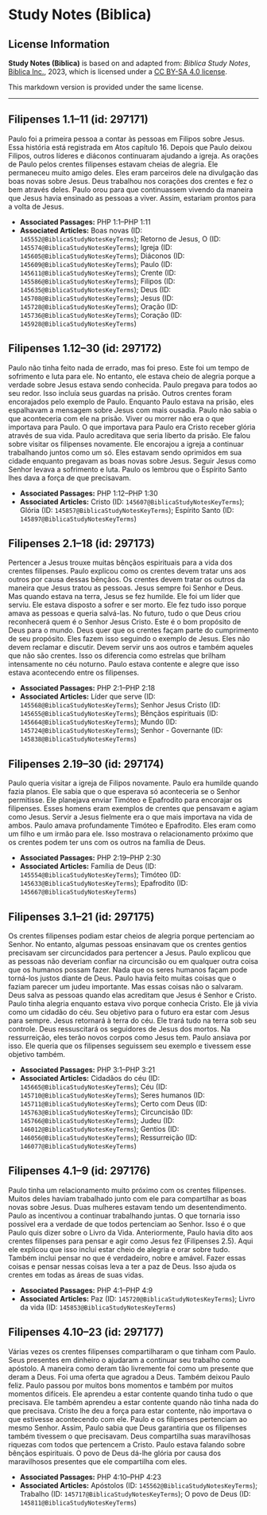 # Study Notes (Biblica)

## License Information

**Study Notes (Biblica)** is based on and adapted from: _Biblica Study Notes_, [Biblica Inc.](https://www.biblica.com/), 2023, which is licensed under a [CC BY-SA 4.0 license](https://creativecommons.org/licenses/by-sa/4.0/legalcode.en).

This markdown version is provided under the same license.



--------------------------------

## Filipenses 1.1–11 (id: 297171)

Paulo foi a primeira pessoa a contar às pessoas em Filipos sobre Jesus. Essa história está registrada em Atos capítulo 16\. Depois que Paulo deixou Filipos, outros líderes e diáconos continuaram ajudando a igreja. As orações de Paulo pelos crentes filipenses estavam cheias de alegria. Ele permaneceu muito amigo deles. Eles eram parceiros dele na divulgação das boas novas sobre Jesus. Deus trabalhou nos corações dos crentes e fez o bem através deles. Paulo orou para que continuassem vivendo da maneira que Jesus havia ensinado as pessoas a viver. Assim, estariam prontos para a volta de Jesus.

* **Associated Passages:** PHP 1:1–PHP 1:11
* **Associated Articles:** Boas novas (ID: `145552@BiblicaStudyNotesKeyTerms`); Retorno de Jesus, O (ID: `145574@BiblicaStudyNotesKeyTerms`); Igreja (ID: `145605@BiblicaStudyNotesKeyTerms`); Diáconos (ID: `145609@BiblicaStudyNotesKeyTerms`); Paulo (ID: `145611@BiblicaStudyNotesKeyTerms`); Crente (ID: `145586@BiblicaStudyNotesKeyTerms`); Filipos (ID: `145635@BiblicaStudyNotesKeyTerms`); Deus (ID: `145708@BiblicaStudyNotesKeyTerms`); Jesus (ID: `145728@BiblicaStudyNotesKeyTerms`); Oração (ID: `145736@BiblicaStudyNotesKeyTerms`); Coração (ID: `145928@BiblicaStudyNotesKeyTerms`)

## Filipenses 1.12–30 (id: 297172)

Paulo não tinha feito nada de errado, mas foi preso. Este foi um tempo de sofrimento e luta para ele. No entanto, ele estava cheio de alegria porque a verdade sobre Jesus estava sendo conhecida. Paulo pregava para todos ao seu redor. Isso incluía seus guardas na prisão. Outros crentes foram encorajados pelo exemplo de Paulo. Enquanto Paulo estava na prisão, eles espalhavam a mensagem sobre Jesus com mais ousadia. Paulo não sabia o que aconteceria com ele na prisão. Viver ou morrer não era o que importava para Paulo. O que importava para Paulo era Cristo receber glória através de sua vida. Paulo acreditava que seria liberto da prisão. Ele falou sobre visitar os filipenses novamente. Ele encorajou a igreja a continuar trabalhando juntos como um só. Eles estavam sendo oprimidos em sua cidade enquanto pregavam as boas novas sobre Jesus. Seguir Jesus como Senhor levava a sofrimento e luta. Paulo os lembrou que o Espírito Santo lhes dava a força de que precisavam.

* **Associated Passages:** PHP 1:12–PHP 1:30
* **Associated Articles:** Cristo (ID: `145607@BiblicaStudyNotesKeyTerms`); Glória (ID: `145857@BiblicaStudyNotesKeyTerms`); Espírito Santo (ID: `145897@BiblicaStudyNotesKeyTerms`)

## Filipenses 2.1–18 (id: 297173)

Pertencer a Jesus trouxe muitas bênçãos espirituais para a vida dos crentes filipenses. Paulo explicou como os crentes devem tratar uns aos outros por causa dessas bênçãos. Os crentes devem tratar os outros da maneira que Jesus tratou as pessoas. Jesus sempre foi Senhor e Deus. Mas quando estava na terra, Jesus se fez humilde. Ele foi um líder que serviu. Ele estava disposto a sofrer e ser morto. Ele fez tudo isso porque amava as pessoas e queria salvá\-las. No futuro, tudo o que Deus criou reconhecerá quem é o Senhor Jesus Cristo. Este é o bom propósito de Deus para o mundo. Deus quer que os crentes façam parte do cumprimento de seu propósito. Eles fazem isso seguindo o exemplo de Jesus. Eles não devem reclamar e discutir. Devem servir uns aos outros e também aqueles que não são crentes. Isso os diferencia como estrelas que brilham intensamente no céu noturno. Paulo estava contente e alegre que isso estava acontecendo entre os filipenses.

* **Associated Passages:** PHP 2:1–PHP 2:18
* **Associated Articles:** Líder que serve (ID: `145568@BiblicaStudyNotesKeyTerms`); Senhor Jesus Cristo (ID: `145655@BiblicaStudyNotesKeyTerms`); Bênçãos espirituais (ID: `145664@BiblicaStudyNotesKeyTerms`); Mundo (ID: `145724@BiblicaStudyNotesKeyTerms`); Senhor - Governante (ID: `145838@BiblicaStudyNotesKeyTerms`)

## Filipenses 2.19–30 (id: 297174)

Paulo queria visitar a igreja de Filipos novamente. Paulo era humilde quando fazia planos. Ele sabia que o que esperava só aconteceria se o Senhor permitisse. Ele planejava enviar Timóteo e Epafrodito para encorajar os filipenses. Esses homens eram exemplos de crentes que pensavam e agiam como Jesus. Servir a Jesus fielmente era o que mais importava na vida de ambos. Paulo amava profundamente Timóteo e Epafrodito. Eles eram como um filho e um irmão para ele. Isso mostrava o relacionamento próximo que os crentes podem ter uns com os outros na família de Deus.

* **Associated Passages:** PHP 2:19–PHP 2:30
* **Associated Articles:** Família de Deus (ID: `145554@BiblicaStudyNotesKeyTerms`); Timóteo (ID: `145633@BiblicaStudyNotesKeyTerms`); Epafrodito (ID: `145667@BiblicaStudyNotesKeyTerms`)

## Filipenses 3.1–21 (id: 297175)

Os crentes filipenses podiam estar cheios de alegria porque pertenciam ao Senhor. No entanto, algumas pessoas ensinavam que os crentes gentios precisavam ser circuncidados para pertencer a Jesus. Paulo explicou que as pessoas não deveriam confiar na circuncisão ou em qualquer outra coisa que os humanos possam fazer. Nada que os seres humanos façam pode torná\-los justos diante de Deus. Paulo havia feito muitas coisas que o faziam parecer um judeu importante. Mas essas coisas não o salvaram. Deus salva as pessoas quando elas acreditam que Jesus é Senhor e Cristo. Paulo tinha alegria enquanto estava vivo porque conhecia Cristo. Ele já vivia como um cidadão do céu. Seu objetivo para o futuro era estar com Jesus para sempre. Jesus retornará à terra do céu. Ele trará tudo na terra sob seu controle. Deus ressuscitará os seguidores de Jesus dos mortos. Na ressurreição, eles terão novos corpos como Jesus tem. Paulo ansiava por isso. Ele queria que os filipenses seguissem seu exemplo e tivessem esse objetivo também.

* **Associated Passages:** PHP 3:1–PHP 3:21
* **Associated Articles:** Cidadãos do céu (ID: `145665@BiblicaStudyNotesKeyTerms`); Céu (ID: `145710@BiblicaStudyNotesKeyTerms`); Seres humanos (ID: `145711@BiblicaStudyNotesKeyTerms`); Certo com Deus (ID: `145763@BiblicaStudyNotesKeyTerms`); Circuncisão (ID: `145766@BiblicaStudyNotesKeyTerms`); Judeu (ID: `146012@BiblicaStudyNotesKeyTerms`); Gentios (ID: `146056@BiblicaStudyNotesKeyTerms`); Ressurreição (ID: `146077@BiblicaStudyNotesKeyTerms`)

## Filipenses 4.1–9 (id: 297176)

Paulo tinha um relacionamento muito próximo com os crentes filipenses. Muitos deles haviam trabalhado junto com ele para compartilhar as boas novas sobre Jesus. Duas mulheres estavam tendo um desentendimento. Paulo as incentivou a continuar trabalhando juntas. O que tornaria isso possível era a verdade de que todos pertenciam ao Senhor. Isso é o que Paulo quis dizer sobre o Livro da Vida. Anteriormente, Paulo havia dito aos crentes filipenses para pensar e agir como Jesus fez (Filipenses 2\.5\). Aqui ele explicou que isso inclui estar cheio de alegria e orar sobre tudo. Também inclui pensar no que é verdadeiro, nobre e amável. Fazer essas coisas e pensar nessas coisas leva a ter a paz de Deus. Isso ajuda os crentes em todas as áreas de suas vidas.

* **Associated Passages:** PHP 4:1–PHP 4:9
* **Associated Articles:** Paz (ID: `145720@BiblicaStudyNotesKeyTerms`); Livro da vida (ID: `145853@BiblicaStudyNotesKeyTerms`)

## Filipenses 4.10–23 (id: 297177)

Várias vezes os crentes filipenses compartilharam o que tinham com Paulo. Seus presentes em dinheiro o ajudaram a continuar seu trabalho como apóstolo. A maneira como deram tão livremente foi como um presente que deram a Deus. Foi uma oferta que agradou a Deus. Também deixou Paulo feliz. Paulo passou por muitos bons momentos e também por muitos momentos difíceis. Ele aprendeu a estar contente quando tinha tudo o que precisava. Ele também aprendeu a estar contente quando não tinha nada do que precisava. Cristo lhe deu a força para estar contente, não importava o que estivesse acontecendo com ele. Paulo e os filipenses pertenciam ao mesmo Senhor. Assim, Paulo sabia que Deus garantiria que os filipenses também tivessem o que precisavam. Deus compartilha suas maravilhosas riquezas com todos que pertencem a Cristo. Paulo estava falando sobre bênçãos espirituais. O povo de Deus dá\-lhe glória por causa dos maravilhosos presentes que ele compartilha com eles.

* **Associated Passages:** PHP 4:10–PHP 4:23
* **Associated Articles:** Apóstolos (ID: `145562@BiblicaStudyNotesKeyTerms`); Trabalho (ID: `145717@BiblicaStudyNotesKeyTerms`); O povo de Deus (ID: `145811@BiblicaStudyNotesKeyTerms`)


